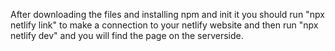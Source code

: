 After downloading the files and installing npm and init it you should run "npx netlify link" to make a connection to your netlify website and then run "npx netlify dev" and you will find the page on the serverside.
